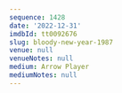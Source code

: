 ```yaml
---
sequence: 1428
date: '2022-12-31'
imdbId: tt0092676
slug: bloody-new-year-1987
venue: null
venueNotes: null
medium: Arrow Player
mediumNotes: null
---
```



